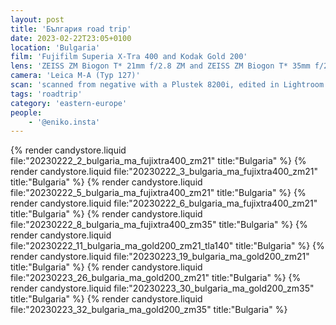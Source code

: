 ```yaml
---
layout: post
title: 'България road trip'
date: 2023-02-22T23:05+0100
location: 'Bulgaria'
film: 'Fujifilm Superia X-Tra 400 and Kodak Gold 200'
lens: 'ZEISS ZM Biogon T* 21mm f/2.8 ZM and ZEISS ZM Biogon T* 35mm f/2 ZM'
camera: 'Leica M-A (Typ 127)'
scan: 'scanned from negative with a Plustek 8200i, edited in Lightroom'
tags: 'roadtrip'
category: 'eastern-europe'
people: 
    - '@eniko.insta'
---
```


{% render candystore.liquid file:"20230222_2_bulgaria_ma_fujixtra400_zm21" title:"Bulgaria" %}
{% render candystore.liquid file:"20230222_3_bulgaria_ma_fujixtra400_zm21" title:"Bulgaria" %}
{% render candystore.liquid file:"20230222_5_bulgaria_ma_fujixtra400_zm21" title:"Bulgaria" %}
{% render candystore.liquid file:"20230222_6_bulgaria_ma_fujixtra400_zm21" title:"Bulgaria" %}
{% render candystore.liquid file:"20230222_8_bulgaria_ma_fujixtra400_zm35" title:"Bulgaria" %}
{% render candystore.liquid file:"20230222_11_bulgaria_ma_gold200_zm21_tla140" title:"Bulgaria" %}
{% render candystore.liquid file:"20230223_19_bulgaria_ma_gold200_zm21" title:"Bulgaria" %}
{% render candystore.liquid file:"20230223_26_bulgaria_ma_gold200_zm21" title:"Bulgaria" %}
{% render candystore.liquid file:"20230223_30_bulgaria_ma_gold200_zm35" title:"Bulgaria" %}
{% render candystore.liquid file:"20230223_32_bulgaria_ma_gold200_zm35" title:"Bulgaria" %}
